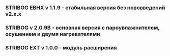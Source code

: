 ### STRIBOG EBHX v 1.1.9 - стабильная версия без нововведений v2.x.x
### STRIBOG v 2.0.9B - основная версия с пароувлажнителем, осушением и двумя нагревателями
### STRIBOG EXT v 1.0.0 - модуль расширения
